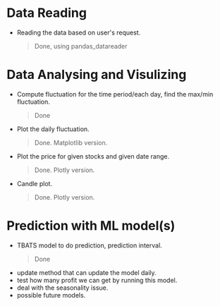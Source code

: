 
# Data Reading
- Reading the data based on user's request.
  >Done, using pandas_datareader

# Data Analysing and Visulizing
- Compute fluctuation for the time period/each day, find the max/min 
fluctuation.
  >Done
- Plot the daily fluctuation. 
  >Done. Matplotlib version.
- Plot the price for given stocks and given date range.
  >Done. Plotly version.
- Candle plot.
  >Done. Plotly version.
# Prediction with ML model(s)
 - TBATS model to do prediction, prediction interval.
   > Done
 - update method that can update the model daily.
 - test how many profit we can get by running this model.
 - deal with the seasonality issue.
 - possible future models.


